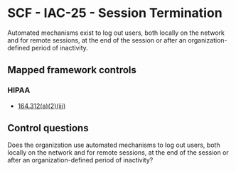 # SCF - IAC-25 - Session Termination
Automated mechanisms exist to log out users, both locally on the network and for remote sessions, at the end of the session or after an organization-defined period of inactivity. 
## Mapped framework controls
### HIPAA
- [164.312(a)(2)(iii)](../hipaa/164312a2iii.md)
  
## Control questions
Does the organization use automated mechanisms to log out users, both locally on the network and for remote sessions, at the end of the session or after an organization-defined period of inactivity? 
  